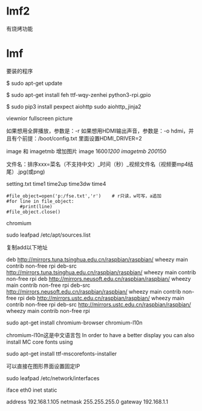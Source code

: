 ﻿# lmf2
有烧烤功能

# lmf
要装的程序


$ sudo apt-get update

$ sudo apt-get install feh ttf-wqy-zenhei python3-rpi.gpio

$ sudo pip3 install pexpect aiohttp
sudo  aiohttp_jinja2




viewnior  fullscreen picture


如果想用全屏播放，参数是：-r
如果想用HDMI输出声音，参数是：-o hdmi，并且有个前提：/boot/config.txt 里面设置HDMI_DRIVER=2





image 和 imagetmb 增加图片 
image 1600*1200
imagetmb 200*150


文件名：排序xxx=菜名（不支持中文）_时间（秒）_视频文件名（视频要mp4结尾）.jpg(或png)

setting.txt
time1
time2up
time3dw
time4




    #file_object=open('p:/fse.txt','r')    # r只读，w可写，a追加
    #for line in file_object:
         #print(line)
    #file_object.close()




chromium

sudo leafpad /etc/apt/sources.list

复制add以下地址

deb http://mirrors.tuna.tsinghua.edu.cn/raspbian/raspbian/ wheezy main contrib non-free rpi 
deb-src http://mirrors.tuna.tsinghua.edu.cn/raspbian/raspbian/ wheezy main contrib non-free rpi 
deb http://mirrors.neusoft.edu.cn/raspbian/raspbian/ wheezy main contrib non-free rpi 
deb-src http://mirrors.neusoft.edu.cn/raspbian/raspbian/ wheezy main contrib non-free rpi 
deb http://mirrors.ustc.edu.cn/raspbian/raspbian/ wheezy main contrib non-free rpi 
deb-src http://mirrors.ustc.edu.cn/raspbian/raspbian/ wheezy main contrib non-free rpi



sudo apt-get install chromium-browser chromium-l10n

chromium-l10n这是中文语言包
In order to have a better display you can also install MC core fonts using 

sudo apt-get install ttf-mscorefonts-installer




可以直接在图形界面设置固定IP

sudo leafpad /etc/network/interfaces


iface eth0 inet static

address 192.168.1.105
netmask 255.255.255.0
gateway 192.168.1.1

